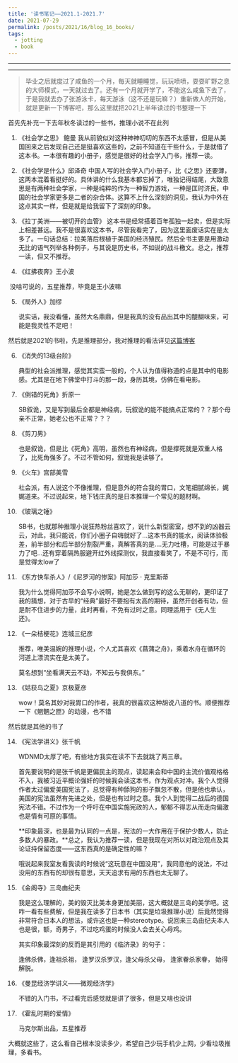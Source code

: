 ```yaml
---
title: '读书笔记——2021.1-2021.7'
date: 2021-07-29
permalink: /posts/2021/16/blog_16_books/
tags:
  - jotting
  - book
---
```


---

---



> 毕业之后就度过了咸鱼的一个月，每天就睡睡觉，玩玩喷喷，耍耍旷野之息的大师模式，一天就过去了。还有一个月就开学了，不能这么咸鱼下去了，于是我就去办了张游泳卡，每天游泳（这不还是玩嘛？）重新做人的开始，就是更新一下博客吧，那么这里就把2021上半年读过的书整理一下

首先先补充一下去年秋冬读过的一些书，推理小说不在此列
1. 《社会学之思》 鲍曼
    我从前貌似对这种神神叨叨的东西不太感冒，但是从美国回来之后发现自己还是挺喜欢这些的，之前不知道在干些什么，于是就借了这本书。一本很有趣的小册子，感觉是很好的社会学入门书，推荐一读。

2. 《社会学是什么》邱泽奇
    中国人写的社会学入门小册子，比《之思》还要薄，这两本混着看挺好的。具体讲的什么我基本都忘掉了，唯独记得结尾，大致意思是有两种社会学家，一种是纯粹的作为一种智力游戏，一种是匡时济民，中国的社会学家更多是二者的杂合体。这算不上什么深刻的洞见，我认为中外在这点其实一样，但是就是给我留下了深刻的印象。

3. 《拉丁美洲——被切开的血管》
    这本书是经常搭着百年孤独一起卖，但是实际上相差甚远。我不是很喜欢这本书，尽管我看完了，因为这里面废话实在是太多了。一句话总结：拉美落后根植于美国的经济殖民。然后全书主要是用激动无比的语气列举各种例子，与其说是历史书，不如说的战斗檄文。总之，推荐一读，但又不推荐。

4. 《红拂夜奔》王小波

​        没啥可说的，五星推荐，毕竟是王小波嘛

5. 《局外人》加缪

   说实话，我没看懂，虽然大名鼎鼎，但是我真的没有品出其中的醍醐味来，可能是我灵性不足吧！

然后就是2021的书啦，先是推理部分，我对推理的看法详见[这篇博客](https://qiuyoungwang.github.io//posts/2021/15/blog_15_detective/)

6. 《消失的13级台阶》

   典型的社会派推理，感觉其实蛮一般的，个人认为值得称道的点是其中的电影感。尤其是在地下佛堂中打斗的那一段，身历其境，仿佛在看电影。

7. 《倒错的死角》折原一

   SB叙诡，又是写到最后全都是神经病，玩叙诡的能不能搞点正常的？？那个母亲不正常，她老公也不正常？？？

8. 《剪刀男》

   也是叙诡，但是比《死角》高明，虽然也有神经病，但是撑死就是双重人格了，比死角强多了。不过不管如何，叙诡我是读够了。

9. 《火车》宫部美雪

   社会派，有人说这个不像推理，但是意外的符合我的胃口，文笔细腻绵长，娓娓道来。不过说起来，地下钱庄真的是日本推理一个常见的题材啊。

10. 《玻璃之锤》

    SB书，也就那种推理小说狂热粉丝喜欢了，说什么新型密室，想不到的凶器云云，对此，我只能说，你们小圈子自嗨就好了...这本书真的能水，阅读体验极差，前半部分和后半部分割裂严重，真解答真的是....无力吐槽，可能是过于暴力了吧...还有穿着隔热服避开红外线探测仪，我直接看笑了，不是不可行，而是觉得太low了

11. 《东方快车杀人》/《尼罗河的惨案》阿加莎 $\cdot$​ 克里斯蒂

    我为什么觉得阿加莎不会写小说啊，她是怎么做到写的这么无聊的，更印证了我的猜想，对于古早的“经典”最好不要抱有太高的期待，虽然开创者有功，但是耐不住进步的力量，此时再看，不免有过时之意。同理适用于《无人生还》。

12. 《一朵桔梗花》连城三纪彦

    推荐，唯美温婉的推理小说，个人尤其喜欢《菖蒲之舟》，乘着水舟在循环的河道上漂流实在是太美了。

    莫名想到“坐看满天云不动，不知云与我俱东。”

13. 《姑获鸟之夏》京极夏彦

    wow！莫名其妙对我胃口的作者，我真的很喜欢这种胡说八道的书。顺便推荐一下《魍魉之匣》的动漫，也不错

然后就是其他的书了

14. 《宪法学讲义》张千帆

    WDNMD太厚了吧，有些地方我实在读不下去就跳了两三章。

    首先要说明的是张千帆是更偏民主的观点，读起来会和中国的主流价值观格格不入，我被习近平概论强奸的时候我会读这本书，作为观点对冲。我个人觉得作者太过偏爱美国宪法了，总觉得有种舔狗的影子飘忽不散，但是他也承认，美国的宪法虽然有先进之处，但是也有过时之意。我个人到觉得二战后的德国宪法不错。不过作为一个呼吁在中国实施宪政的人，郁郁不得志从而走向偏激也是情有可原的事情。

    **印象最深，也是最为认同的一点是，宪法的一大作用在于保护少数人，防止多数人的暴政。**总之，我认为推荐一读，但是我现在对所以对政治观点及其论证持保留态度——这东西真的是确定性的嘛？

    哦说起来我室友看我读的时候说“这玩意在中国没用”，我同意他的说法，不过没用的东西有的却很有意思，天天追求有用的东西也太无聊了。

15. 《金阁寺》三岛由纪夫

    我是这么理解的，美的毁灭比美本身更加美丽，这大概就是三岛的美学吧。这咋一看有些费解，但是我在读多了日本书（其实是垃圾推理小说）后竟然觉得非常符合日本人的想法，或许这也是一种stereotype。说回来三岛由纪夫本人也是很，额，奇男子，不过吃鸡蛋的时候没人会去关心母鸡。

    其实印象最深刻的反而是其引用的《临济录》的句子：

    逢佛杀佛，逢祖杀祖，
    逢罗汉杀罗汉，逢父母杀父母，
    逢家眷杀家眷，
    始得解脱。

16. 《曼昆经济学讲义——微观经济学》

    不错的入门书，不过看完后感觉就是讲了很多，但是又啥也没讲

17. 《霍乱时期的爱情》

    马克尔斯出品，五星推荐

大概就这些了，这么看自己根本没读多少，希望自己少玩手机少上网，少看垃圾推理，多看书。